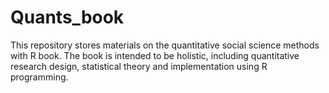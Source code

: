 # Quants_book
This repository stores materials on the quantitative social science methods with R book. The book is intended to be holistic, including quantitative research design, statistical theory and implementation using R programming.

